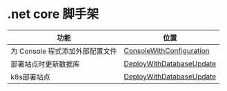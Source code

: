 # .net core 脚手架

| 功能                            | 位置                                                 |
| ------------------------------- | ---------------------------------------------------- |
| 为 Console 程式添加外部配置文件 | [ConsoleWithConfiguration](ConsoleWithConfiguration) |
| 部署站点时更新数据库            | [DeployWithDatabaseUpdate](DeployWithDatabaseUpdate) |
| k8s部署站点                     | [DeployWithDatabaseUpdate](DeployWithDatabaseUpdate) |
